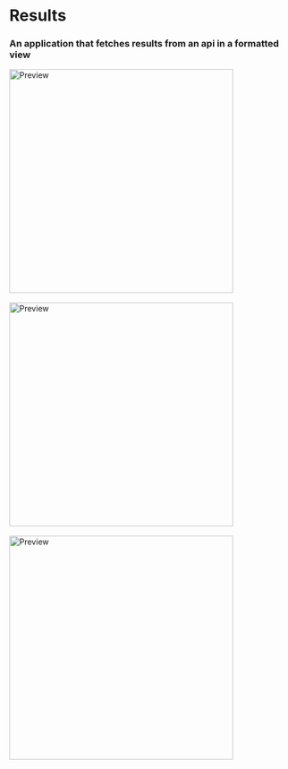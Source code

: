 # Results

<h3>An application that fetches results from an api in a formatted view</h3>

<img src="https://raw.github.com/DevGautam2000/Results/master/assets/splash.svg"  alt="Preview" width=400><br><br>
<img src="https://raw.github.com/DevGautam2000/Results/master/assets/form.svg"  alt="Preview" width=400><br><br>
<img src="https://raw.github.com/DevGautam2000/Results/master/assets/result.svg"  alt="Preview" width=400><br><br>
